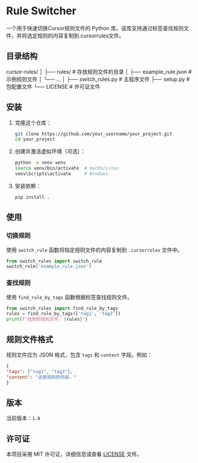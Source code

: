 # Rule Switcher

一个用于快速切换Cursor规则文件的 Python 库。该库支持通过标签查找规则文件，并将选定规则的内容复制到.cursorrules文件。

## 目录结构
cursor-rules/
│
├── rules/ # 存放规则文件的目录
│ ├── example_rule.json # 示例规则文件
│ └── ...
│
├── switch_rules.py # 主程序文件
├── setup.py # 包配置文件
└── LICENSE # 许可证文件


## 安装

1. 克隆这个仓库：

   ```bash
   git clone https://github.com/your_username/your_project.git
   cd your_project
   ```

2. 创建并激活虚拟环境（可选）：

   ```bash
   python -m venv venv
   source venv/bin/activate  # macOS/Linux
   venv\Scripts\activate     # Windows
   ```

3. 安装依赖：

   ```bash
   pip install .
   ```

## 使用

### 切换规则

使用 `switch_rule` 函数将指定规则文件的内容复制到 `.cursorrules` 文件中。

   ```python
   from switch_rules import switch_rule
   switch_rule('example_rule.json')
   ```

### 查找规则

使用 `find_rule_by_tags` 函数根据标签查找规则文件。


   ```python
   from switch_rules import find_rule_by_tags
   rules = find_rule_by_tags(['tag1', 'tag2'])
   print(f"找到的规则文件: {rules}")
   ```

## 规则文件格式

规则文件应为 JSON 格式，包含 `tags` 和 `content` 字段。例如：

   ```json
   {
   "tags": ["tag1", "tag2"],
   "content": "这是规则的内容。"
   }
   ```


## 版本

当前版本：`1.0`

## 许可证

本项目采用 MIT 许可证，详细信息请查看 [LICENSE](LICENSE) 文件。